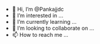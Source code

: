 - 👋 Hi, I’m @Pankajjdc
- 👀 I’m interested in ...
- 🌱 I’m currently learning ...
- 💞️ I’m looking to collaborate on ...
- 📫 How to reach me ...

<!---
Pankajjdc/Pankajjdc is a ✨ special ✨ repository because its `README.md` (this file) appears on your GitHub profile.
You can click the Preview link to take a look at your changes.
--->
